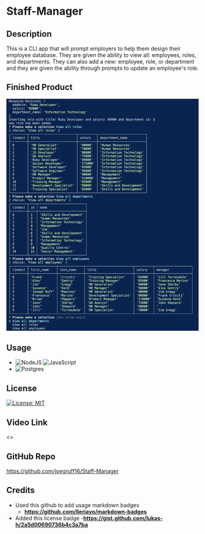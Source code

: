 # Staff-Manager

## Description

This is a CLI app that will prompt employers to help them design their employee database. They are given the ability to view all: employees, roles, and departments. They can also add a new: employee, role, or department and they are given the ability through prompts to update an employee's role.

## Finished Product

![CLIview](./assets/images/cli_finished_product.png)

## Usage

- ![NodeJS](https://img.shields.io/badge/node.js-6DA55F?style=for-the-badge&logo=node.js&logoColor=white) ![JavaScript](https://img.shields.io/badge/javascript-%23323330.svg?style=for-the-badge&logo=javascript&logoColor=%23F7DF1E)
- ![Postgres](https://img.shields.io/badge/postgres-%23316192.svg?style=for-the-badge&logo=postgresql&logoColor=white)

## License

[![License: MIT](https://img.shields.io/badge/License-MIT-yellow.svg)](https://opensource.org/licenses/MIT)

## Video Link

<>

## GitHub Repo

<https://github.com/joegruff16/Staff-Manager>

## Credits

- Used this github to add usage markdown badges
  - **<https://github.com/Ileriayo/markdown-badges>**
- Added this license badge -**<https://gist.github.com/lukas-h/2a5d00690736b4c3a7ba>**
